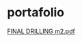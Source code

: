 # portafolio
[FINAL DRILLING m2.pdf](https://github.com/Jcastillomora/portafolio/files/11377613/FINAL.DRILLING.m2.pdf)

